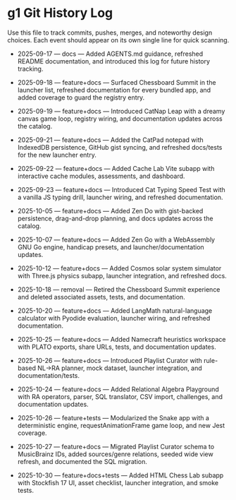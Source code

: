 # g1 Git History Log

Use this file to track commits, pushes, merges, and noteworthy design choices. Each event should appear on its own single line for quick scanning.

- 2025-09-17 — docs — Added AGENTS.md guidance, refreshed README documentation, and introduced this log for future history tracking.
- 2025-09-18 — feature+docs — Surfaced Chessboard Summit in the launcher list, refreshed documentation for every bundled app, and added coverage to guard the registry entry.
- 2025-09-19 — feature+docs — Introduced CatNap Leap with a dreamy canvas game loop, registry wiring, and documentation updates across the catalog.
- 2025-09-21 — feature+docs — Added the CatPad notepad with IndexedDB persistence, GitHub gist syncing, and refreshed docs/tests for the new launcher entry.

- 2025-09-22 — feature+docs — Added Cache Lab Vite subapp with interactive cache modules, assessments, and dashboard.
- 2025-09-23 — feature+docs — Introduced Cat Typing Speed Test with a vanilla JS typing drill, launcher wiring, and refreshed documentation.
- 2025-10-05 — feature+docs — Added Zen Do with gist-backed persistence, drag-and-drop planning, and docs updates across the catalog.
- 2025-10-07 — feature+docs — Added Zen Go with a WebAssembly GNU Go engine, handicap presets, and launcher/documentation updates.
- 2025-10-12 — feature+docs — Added Cosmos solar system simulator with Three.js physics subapp, launcher integration, and refreshed docs.
- 2025-10-18 — removal — Retired the Chessboard Summit experience and deleted associated assets, tests, and documentation.
- 2025-10-20 — feature+docs — Added LangMath natural-language calculator with Pyodide evaluation, launcher wiring, and refreshed documentation.
- 2025-10-25 — feature+docs — Added Namecraft heuristics workspace with PLATO exports, share URLs, tests, and documentation updates.
- 2025-10-26 — feature+docs — Introduced Playlist Curator with rule-based NL→RA planner, mock dataset, launcher integration, and documentation/tests.
- 2025-10-24 — feature+docs — Added Relational Algebra Playground with RA operators, parser, SQL translator, CSV import, challenges, and documentation updates.
- 2025-10-26 — feature+tests — Modularized the Snake app with a deterministic engine, requestAnimationFrame game loop, and new Jest coverage.
- 2025-10-27 — feature+docs — Migrated Playlist Curator schema to MusicBrainz IDs, added sources/genre relations, seeded wide view refresh, and documented the SQL migration.
- 2025-10-30 — feature+docs+tests — Added HTML Chess Lab subapp with Stockfish 17 UI, asset checklist, launcher integration, and smoke tests.
